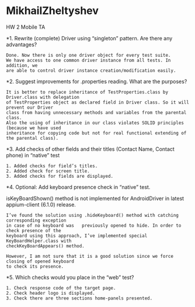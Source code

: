 # MikhailZheltyshev
HW 2 Mobile TA

*1. Rewrite (complete) Driver using “singleton” pattern. Are there any advantages?

    Done. Now there is only one driver object for every test suite.
    We have access to one common driver instance from all tests. In addition, we 
    are able to control driver instance creation/modification easily.

*2. Suggest improvements for .properties reading. What are the purposes?

    It is better to replace inheritance of TestProperties.class by Driver.class with delegation 
    of TestProperties object as declared field in Driver class. So it will prevent our Driver 
    class from having unnecessary methods and variables from the parental class. 
    Also the using of inheritance in our class violates SOLID principles (because we have used 
    inheritance for copying code but not for real functional extending of the parental class). 

*3. Add checks of other fields and their titles (Contact Name, Contact phone) in “native” test

    1. Added checks for field’s titles.
    2. Added check for screen title.
    3. Added checks for fields are displayed.

*4. Optional: Add keyboard presence check in “native” test.

isKeyBoardShown() method is not implemented for AndroidDriver in latest appium-client (6.1.0) release.

    I’ve found the solution using .hideKeyboard() method with catching corresponding exception 
    in case of no keyboard was   previously opened to hide. In order to check presence of the 
    keyboard using this approach, I’ve implemented special KeyBoardHelper.class with 
    checkKeyBoardAppears() method.

    However, I am not sure that it is a good solution since we force closing of opened keyboard 
    to check its presence.

*5. Which checks would you place in the “web” test?

    1. Check response code of the target page.
    2. Check header logo is displayed.
    3. Check there are three sections home-panels presented.
